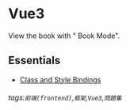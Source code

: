 Vue3
===

View the book with "<i class="fa fa-book fa-fw"></i> Book Mode".

Essentials
---
- [Class and Style Bindings](/N4lAyLG5SIC1njC3zVXvkQ)

###### tags:`前端(frontend)`,`框架`,`Vue3`,`問題集`